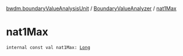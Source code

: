 [bwdm.boundaryValueAnalysisUnit](../index.md) / [BoundaryValueAnalyzer](index.md) / [nat1Max](./nat1-max.md)

# nat1Max

`internal const val nat1Max: `[`Long`](https://kotlinlang.org/api/latest/jvm/stdlib/kotlin/-long/index.html)